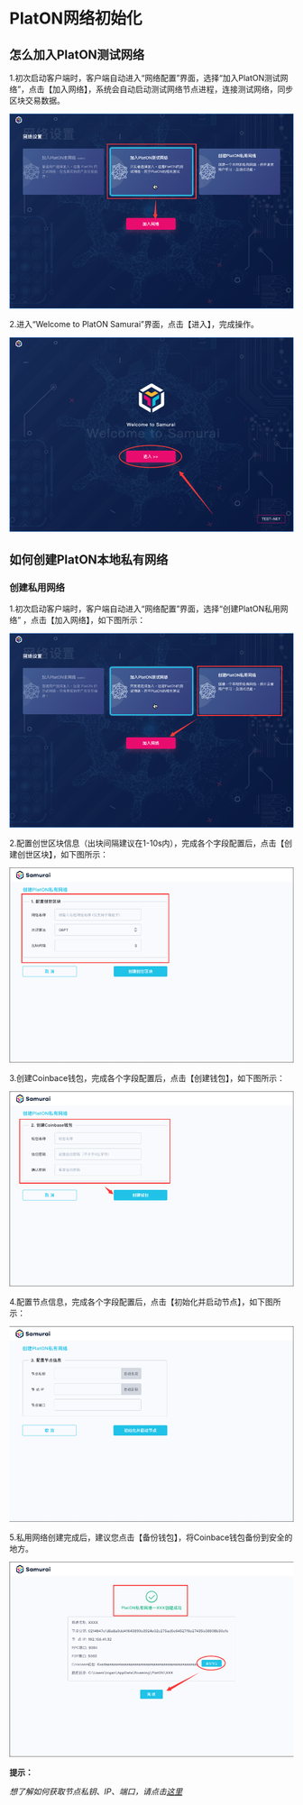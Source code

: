 # PlatON网络初始化

## 怎么加入PlatON测试网络

1.初次启动客户端时，客户端自动进入“网络配置”界面，选择“加入PlatON测试网络”，点击【加入网络】，系统会自动启动测试网络节点进程，连接测试网络，同步区块交易数据。

![Image text](image/Testnet-cn.png)

2.进入“Welcome to PlatON Samurai”界面，点击【进入】，完成操作。

![Image text](image/Welcome_to_Samurai-cn.png)


## 如何创建PlatON本地私有网络

### 创建私用网络

1.初次启动客户端时，客户端自动进入“网络配置”界面，选择“创建PlatON私用网络” ，点击【加入网络】，如下图所示：

![Image text](image/private-net-cn.png)

2.配置创世区块信息（出块间隔建议在1-10s内），完成各个字段配置后，点击【创建创世区块】，如下图所示：

![Image text](image/Genesis_Block-cn.png)

3.创建Coinbace钱包，完成各个字段配置后，点击【创建钱包】，如下图所示：

![Image text](image/Wallet_creation-cn.png)

4.配置节点信息，完成各个字段配置后，点击【初始化并启动节点】，如下图所示：

![Image text](image/Set_nodes-cn.png)

5.私用网络创建完成后，建议您点击【备份钱包】，将Coinbace钱包备份到安全的地方。

![Image text](image/Private-net_success-cn.png)

**提示：**

*想了解如何获取节点私钥、IP、端口，请点击[这里](zh-cn/basics/[Chinese-Simplified]-%e7%a7%81%e6%9c%89%e7%bd%91%e7%bb%9c)*




